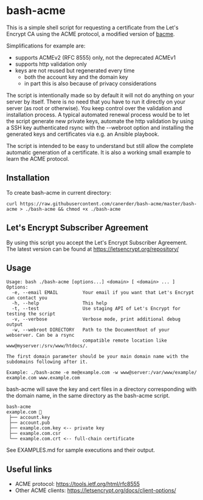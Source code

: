 bash-acme
=====

This is a simple shell script for requesting a certificate from the
Let's Encrypt CA using the ACME protocol, a modified version of [bacme](https://gitlab.com/sinclair2/bacme).

Simplifications for example are:

- supports ACMEv2 (RFC 8555) only, not the deprecated ACMEv1
- supports http validation only
- keys are not reused but regenerated every time
  - both the account key and the domain key
  - in part this is also because of privacy considerations

The script is intentionally made so by default it will not do anything on your
server by itself. There is no need that you have to run it directly on your
server (as root or otherwise). You keep control over the validation and
installation process.
A typical automated renewal process would be to let the script generate new
private keys, automate the http validation by using a SSH key authenticated
rsync with the --webroot option and installing the generated keys and
certificates via e.g. an Ansible playbook.

The script is intended to be easy to understand but still allow the complete
automatic generation of a certificate.
It is also a working small example to learn the ACME protocol.

Installation
------------

To create bash-acme in current directory:
```
curl https://raw.githubusercontent.com/canerder/bash-acme/master/bash-acme > ./bash-acme && chmod +x ./bash-acme
```

Let's Encrypt Subscriber Agreement
----------------------------------

By using this script you accept the Let's Encrypt Subscriber Agreement.
The latest version can be found at https://letsencrypt.org/repository/

Usage
-----

```
Usage: bash ./bash-acme [options...] <domain> [ <domain> ... ]
Options:
  -e, --email EMAIL         Your email if you want that Let's Encrypt can contact you
  -h, --help                This help
  -t, --test                Use staging API of Let's Encrypt for testing the script
  -v, --verbose             Verbose mode, print additional debug output
  -w, --webroot DIRECTORY   Path to the DocumentRoot of your webserver. Can be a rsync
                            compatible remote location like www@myserver:/srv/www/htdocs/.

The first domain parameter should be your main domain name with the subdomains following after it.

Example: ./bash-acme -e me@example.com -w www@server:/var/www/example/ example.com www.example.com
```
bash-acme will save the key and cert files in a directory corresponding with the domain name, in the same directory as the bash-acme script.
```
bash-acme
example.com 📁
 ├── account.key
 ├── account.pub
 ├── example.com.key <-- private key
 ├── example.com.csr
 └── example.com.crt <-- full-chain certificate
```

See EXAMPLES.md for sample executions and their output.


Useful links
------------

- ACME protocol: https://tools.ietf.org/html/rfc8555
- Other ACME clients: https://letsencrypt.org/docs/client-options/

